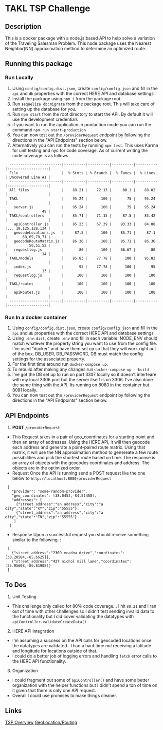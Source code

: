 # TAKL TSP Challenge

## Description
This is a docker package with a node.js based API to help solve a variation of the Traveling Salesman Problem.
This node package uses the Nearest Neighbor(NN) approximation method to determine an optimized route.

## Running this package

  ### Run Locally
  1. Using `config/config.dist.json`, create `config/config.json` and fill in the `api` and `db` properties with the correct HERE API and database settings
  2. Install the package using `npm i` from the package root
  3. Run `sequelize db:migrate` from the package root. This will take care of setting up the database for you.
  4. Run `npm start` from the root directory to start the API. By default it will use the development credentials
  5. If you want to run the application in production mode you can run the command `npm run start-production`
  6. You can now test out the `/providerRequest` endpoint by following the directions in the "API Endpoints" section below.
  7. Alternatively you can run the tests by running `npm test`. This uses Karma for unit testing and nyc for code coverage. As of current writing the code coverage is as follows.
  ```
    ------------------------|----------|----------|----------|----------|-------------------|
    File                    |  % Stmts | % Branch |  % Funcs |  % Lines | Uncovered Line #s |
    ------------------------|----------|----------|----------|----------|-------------------|
    All files               |    88.21 |    72.13 |     88.1 |    88.02 |                   |
    TAKL                    |    95.24 |      100 |       75 |    95.24 |                   |
      server.js             |    95.24 |      100 |       75 |    95.24 |                49 |
    TAKL/controllers        |    85.71 |    71.15 |     87.5 |    85.42 |                   |
      apiController.js      |    85.23 |    67.39 |    93.33 |    84.88 |... 18,125,128,134 |
      geocodeLocations.js   |     87.5 |      100 |    85.71 |     87.1 |       68,69,70,71 |
      geocodeRouteMatrix.js |    86.36 |      100 |    85.71 |    86.36 |          50,51,52 |
      requestlog.js         |       80 |      100 |    66.67 |       80 |                14 |
    TAKL/models             |    95.83 |    77.78 |      100 |    95.83 |                   |
      index.js              |       95 |    77.78 |      100 |       95 |                13 |
      requestlog.js         |      100 |      100 |      100 |      100 |                   |
    TAKL/routes             |      100 |      100 |      100 |      100 |                   |
      apiRoutes.js          |      100 |      100 |      100 |      100 |                   |
    ------------------------|----------|----------|----------|----------|-------------------|
  ```

  ### Run In a docker container
  1. Using `config/config.dist.json`, create `config/config.json` and fill in the `api` and `db` properties with the correct HERE API and database settings
  2. Using `.env.dist`, create `.env` and fill in each variable. NODE_ENV should match whatever the property string you want to use from the config file. I've used "docker" and have them set up so that they will work right out of the box. DB_USER, DB_PASSWORD, DB must match the config settings for the associated property.
  3. For the first time around run `docker-compose up`.
  4. To rebuild after making any changes run `docker-compose up --build`
  5. I've got the DB set up to run on port 3307 locally so it doesn't interfeare with my local 3306 port but the server itself is on 3306. I've also done the same thing with the API. Its running on 8080 in the container but 8081 locally.
  6. You can now test out the `/providerRequest` endpoint by following the directions in the "API Endpoints" section below.

## API Endpoints
1. **POST** `/providerRequest`
 - This Request takes in a pair of geo_coordinates for a starting point and then an array of addresses.
   Using the HERE API, It will then geocode each address and generate a point-paired route matrix. Using that matrix,
   it will use the NN approximation method to genereate a few route possibilities and pick the shortest route based on time.
   The response is an array of objects with the geocodes coordinates and address. The objects are in the optimized order.
 - Request
  Once the API is running send a POST request like the one below to `http://localhost:8080/providerRequest`
  ```
   {
     "provider": "some-random-provider",
     "geo_coordinates": [38.0453,-84.51458],
     "addresses": [
       {"street_address":"an address","city":"a city","state":"KY","zip":"55555"},
       {"street_address":"an address","city":"a city","state":"TN","zip":"55555"}
      ]
    }
  ```
 - Response
  Upon a successful request you should receive something similar to the following. :
  ```
   [
     {"street_address":"2309 meadow drive","coordinates":[38.20584,-85.6625]},
     {"street_address":"427 nichol mill lane","coordinates":[35.95608,-86.81908]}
   ]
  ```

## To Dos
 1. Unit Testing
 - This challenge only called for 80% code coverage... I hit `88.21` and I ran out of time with other challenges so I didn't test
    sending invalid data to the functionality but I did cover validating the datatypes with `apiController.validateCreateData()`
 2. HERE API integration
 - I'm assuming a success on the API calls for geocoded locations once the datatypes are validated.. I had a hard time _not_ receiving a latitude and longitude for locations outside of that.
 - I could do a better job of logging errors and handling `fetch` error calls to the HERE API functionality.
 3. Organization
 - I could fragment out some of `apiController()` and have some better organization with the helper functions but I didn't spend a ton of time on it
  given that there is only one API request.
 - Overall I could use promises to make things cleaner.

## Links
[TSP Overview](https://en.wikipedia.org/wiki/Travelling_salesman_problem)
[GeoLocation/Routing](https://developer.here.com)
